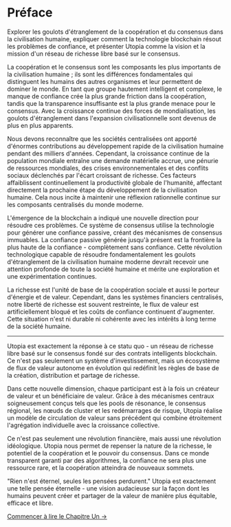 # Préface

Explorer les goulots d'étranglement de la coopération et du consensus dans la civilisation humaine, expliquer comment la technologie blockchain résout les problèmes de confiance, et présenter Utopia comme la vision et la mission d'un réseau de richesse libre basé sur le consensus.

La coopération et le consensus sont les composants les plus importants de la civilisation humaine ; ils sont les différences fondamentales qui distinguent les humains des autres organismes et leur permettent de dominer le monde. En tant que groupe hautement intelligent et complexe, le manque de confiance crée la plus grande friction dans la coopération, tandis que la transparence insuffisante est la plus grande menace pour le consensus. Avec la croissance continue des forces de mondialisation, les goulots d'étranglement dans l'expansion civilisationnelle sont devenus de plus en plus apparents.

Nous devons reconnaître que les sociétés centralisées ont apporté d'énormes contributions au développement rapide de la civilisation humaine pendant des milliers d'années. Cependant, la croissance continue de la population mondiale entraîne une demande matérielle accrue, une pénurie de ressources mondiales, des crises environnementales et des conflits sociaux déclenchés par l'écart croissant de richesse. Ces facteurs affaiblissent continuellement la productivité globale de l'humanité, affectant directement la prochaine étape du développement de la civilisation humaine. Cela nous incite à maintenir une réflexion rationnelle continue sur les composants centralisés du monde moderne.

L'émergence de la blockchain a indiqué une nouvelle direction pour résoudre ces problèmes. Ce système de consensus utilise la technologie pour générer une confiance passive, créant des mécanismes de consensus immuables. La confiance passive générée jusqu'à présent est la frontière la plus haute de la confiance - complètement sans confiance. Cette révolution technologique capable de résoudre fondamentalement les goulots d'étranglement de la civilisation humaine moderne devrait recevoir une attention profonde de toute la société humaine et mérite une exploration et une expérimentation continues.

La richesse est l'unité de base de la coopération sociale et aussi le porteur d'énergie et de valeur. Cependant, dans les systèmes financiers centralisés, notre liberté de richesse est souvent restreinte, le flux de valeur est artificiellement bloqué et les coûts de confiance continuent d'augmenter. Cette situation n'est ni durable ni cohérente avec les intérêts à long terme de la société humaine.

---

Utopia est exactement la réponse à ce statu quo - un réseau de richesse libre basé sur le consensus fondé sur des contrats intelligents blockchain. Ce n'est pas seulement un système d'investissement, mais un écosystème de flux de valeur autonome en évolution qui redéfinit les règles de base de la création, distribution et partage de richesse.

Dans cette nouvelle dimension, chaque participant est à la fois un créateur de valeur et un bénéficiaire de valeur. Grâce à des mécanismes centraux soigneusement conçus tels que les pools de résonance, le consensus régional, les nœuds de cluster et les redémarrages de risque, Utopia réalise un modèle de circulation de valeur sans précédent qui combine étroitement l'agrégation individuelle avec la croissance collective.

Ce n'est pas seulement une révolution financière, mais aussi une révolution idéologique. Utopia nous permet de repenser la nature de la richesse, le potentiel de la coopération et le pouvoir du consensus. Dans ce monde transparent garanti par des algorithmes, la confiance ne sera plus une ressource rare, et la coopération atteindra de nouveaux sommets.

"Rien n'est éternel, seules les pensées perdurent." Utopia est exactement une telle pensée éternelle - une vision audacieuse sur la façon dont les humains peuvent créer et partager de la valeur de manière plus équitable, efficace et libre.

[Commencer à lire le Chapitre Un →](/fr/whitepaper/chapter1/)